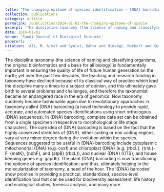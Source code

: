 ```yaml
---
title: "The changing epitome of species identification – {DNA} barcoding"
collection: publications
category: article
permalink: /publication/2014-01-01-the-changing-epitome-of-specie
excerpt: 'The discipline taxonomy (the science of naming and classifying organisms, the original bioinformatics and a basis for all biology) is fundamentally important in ensuring the quality of life of future human generation on the earth; yet over the past few decades, the teaching and research funding in taxonomy have declined because of its classical way of practice which lead the discipline many a times to a subject of opinion, and this ultimately gave birth to several problems and challenges, and therefore the taxonomist became an endangered race in the era of genomics. Now taxonomy suddenly became fashionable again due to revolutionary approaches in taxonomy called {DNA} barcoding (a novel technology to provide rapid, accurate, and automated species identifications using short orthologous {DNA} sequences). In {DNA} barcoding, complete data set can be obtained from a single specimen irrespective to morphological or life stage characters. The core idea of {DNA} barcoding is based on the fact that the highly conserved stretches of {DNA}, either coding or non coding regions, vary at very minor degree during the evolution within the species. Sequences suggested to be useful in {DNA} barcoding include cytoplasmic mitochondrial {DNA} (e.g. cox1) and chloroplast {DNA} (e.g. {rbcL}, {trnL}-F, {matK}, {ndhF}, and {atpB} {rbcL}), and nuclear {DNA} ({ITS}, and house keeping genes e.g. gapdh). The plant {DNA} barcoding is now transitioning the epitome of species identification; and thus, ultimately helping in the molecularization of taxonomy, a need of the hour. The ‘{DNA} barcodes’ show promise in providing a practical, standardized, species-level identification tool that can be used for biodiversity assessment, life history and ecological studies, forensic analysis, and many more.'
date: 2014-01-01
venue: 'Saudi Journal of Biological Sciences'
paperurl: ''
citation: 'Ali, M. Ajmal and Gyulai, Gábor and Hidvégi, Norbert and Kerti, Balázs and Hemaid, Fahad M.A. Al and Pandey, Arun K. and Lee, Joongku (2014). "The changing epitome of species identification – {DNA} barcoding". <i>Saudi Journal of Biological Sciences</i>.'
---
```


The discipline taxonomy (the science of naming and classifying organisms, the original bioinformatics and a basis for all biology) is fundamentally important in ensuring the quality of life of future human generation on the earth; yet over the past few decades, the teaching and research funding in taxonomy have declined because of its classical way of practice which lead the discipline many a times to a subject of opinion, and this ultimately gave birth to several problems and challenges, and therefore the taxonomist became an endangered race in the era of genomics. Now taxonomy suddenly became fashionable again due to revolutionary approaches in taxonomy called {DNA} barcoding (a novel technology to provide rapid, accurate, and automated species identifications using short orthologous {DNA} sequences). In {DNA} barcoding, complete data set can be obtained from a single specimen irrespective to morphological or life stage characters. The core idea of {DNA} barcoding is based on the fact that the highly conserved stretches of {DNA}, either coding or non coding regions, vary at very minor degree during the evolution within the species. Sequences suggested to be useful in {DNA} barcoding include cytoplasmic mitochondrial {DNA} (e.g. cox1) and chloroplast {DNA} (e.g. {rbcL}, {trnL}-F, {matK}, {ndhF}, and {atpB} {rbcL}), and nuclear {DNA} ({ITS}, and house keeping genes e.g. gapdh). The plant {DNA} barcoding is now transitioning the epitome of species identification; and thus, ultimately helping in the molecularization of taxonomy, a need of the hour. The ‘{DNA} barcodes’ show promise in providing a practical, standardized, species-level identification tool that can be used for biodiversity assessment, life history and ecological studies, forensic analysis, and many more.
